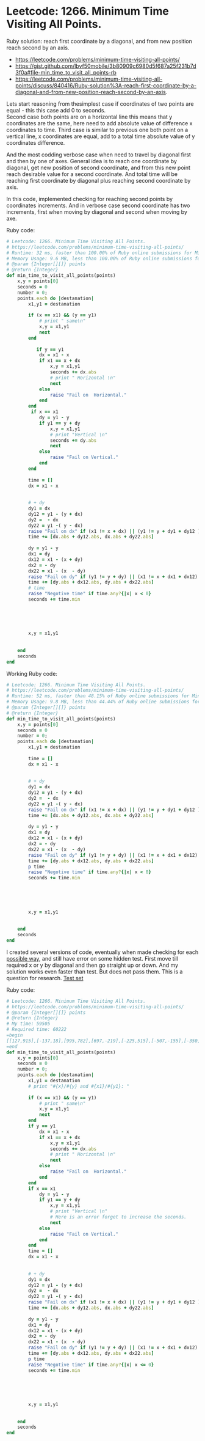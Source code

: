 # Leetcode: 1266. Minimum Time Visiting All Points.

Ruby solution: reach first coordinate by a diagonal, and from new position reach second by an axis.

- https://leetcode.com/problems/minimum-time-visiting-all-points/
- https://gist.github.com/lbvf50mobile/3b80909c6980d5f687a25f231b7d3f0a#file-min_time_to_visit_all_points-rb
- https://leetcode.com/problems/minimum-time-visiting-all-points/discuss/840416/Ruby-solution%3A-reach-first-coordinate-by-a-diagonal-and-from-new-position-reach-second-by-an-axis.

Lets start reasoning from thesimplest case if coordinates of two points are equal - this this case add 0 to seconds.  
Second case both points are on a horizontal line this means that y coordinates are the same, here need to add absolute value of difference x coordinates to time.
Third case is similar to previous one both point on a vertical line, x coordinates are equal, add to a total time absolute value of y coordinates difference.

And the most codding verbose case when need to travel by diagonal first and then by one of axes. General idea is to reach one coordinate by diagonal, get new position of second coordinate, and from this new point reach desirable value for a second coordinate. And total time will be reaching first coordinate by diagonal plus reaching second coordinate by axis.

In this code, implemented checking for reaching second points by coordinates increments. And in verbose case second coordinate has two increments, first when moving by diagonal and second when moving by axe.


Ruby code:
```Ruby
# Leetcode: 1266. Minimum Time Visiting All Points.
# https://leetcode.com/problems/minimum-time-visiting-all-points/
# Runtime: 32 ms, faster than 100.00% of Ruby online submissions for Minimum Time Visiting All Points.
# Memory Usage: 9.6 MB, less than 100.00% of Ruby online submissions for Minimum Time Visiting All Points.
# @param {Integer[][]} points
# @return {Integer}
def min_time_to_visit_all_points(points)
    x,y = points[0]
    seconds = 0
    number = 0;
    points.each do |destanation|
        x1,y1 = destanation
        
        if (x == x1) && (y == y1)
            # print " same\n"
            x,y = x1,y1
            next
        end
        
           if y == y1
            dx = x1 - x
            if x1 == x + dx
                x,y = x1,y1
                seconds += dx.abs
                # print " Horizontal \n"
                next
            else
                raise "Fail on  Horizontal."
            end
        end
         if x == x1
            dy = y1 - y
            if y1 == y + dy
                x,y = x1,y1
                # print "Vertical \n" 
                seconds += dy.abs
                next
            else
                raise "Fail on Vertical."
            end
        end
    
        time = []
        dx = x1 - x
        
        
        # + dy
        dy1 = dx
        dy12 = y1 - (y + dx)
        dy2 =  - dx
        dy22 = y1 -( y - dx)
        raise "Fail on dx" if (x1 != x + dx) || (y1 != y + dy1 + dy12 ) || (y1 != y + dy2 + dy22)
        time += [dx.abs + dy12.abs, dx.abs + dy22.abs]
        
        dy = y1 - y
        dx1 = dy
        dx12 = x1 - (x + dy)
        dx2 = - dy
        dx22 = x1 - (x  - dy)
        raise "Fail on dy" if (y1 != y + dy) || (x1 != x + dx1 + dx12) || (x1 != x + dx2 + dx22)
        time += [dy.abs + dx12.abs, dy.abs + dx22.abs]
        # time
        raise "Negotive time" if time.any?{|x| x < 0}
        seconds += time.min
        
        
        
        
        
        x,y = x1,y1
        
     
    end
    seconds
end
```


Working Ruby code:
```Ruby
# Leetcode: 1266. Minimum Time Visiting All Points.
# https://leetcode.com/problems/minimum-time-visiting-all-points/
# Runtime: 52 ms, faster than 48.15% of Ruby online submissions for Minimum Time Visiting All Points.
# Memory Usage: 9.8 MB, less than 44.44% of Ruby online submissions for Minimum Time Visiting All Points.
# @param {Integer[][]} points
# @return {Integer}
def min_time_to_visit_all_points(points)
    x,y = points[0]
    seconds = 0
    number = 0;
    points.each do |destanation|
        x1,y1 = destanation
       
        time = []
        dx = x1 - x
        
        
        # + dy
        dy1 = dx
        dy12 = y1 - (y + dx)
        dy2 =  - dx
        dy22 = y1 -( y - dx)
        raise "Fail on dx" if (x1 != x + dx) || (y1 != y + dy1 + dy12 ) || (y1 != y + dy2 + dy22)
        time += [dx.abs + dy12.abs, dx.abs + dy22.abs]
        
        dy = y1 - y
        dx1 = dy
        dx12 = x1 - (x + dy)
        dx2 = - dy
        dx22 = x1 - (x  - dy)
        raise "Fail on dy" if (y1 != y + dy) || (x1 != x + dx1 + dx12) || (x1 != x + dx2 + dx22)
        time += [dy.abs + dx12.abs, dy.abs + dx22.abs]
        p time
        raise "Negotive time" if time.any?{|x| x < 0}
        seconds += time.min
        
        
        
        
        
        x,y = x1,y1
        
     
    end
    seconds
end
```


I created several versions of code, eventually when made checking for each [possible way](https://gist.github.com/lbvf50mobile/3b80909c6980d5f687a25f231b7d3f0a#file-add_total_possible_checks-rb-L1), and still have error on some hidden test. First move till required x or y by diagonal and then go straight up or down. And my solution works even faster than test. But does not pass them. This is a question for research.  [Test set](https://gist.github.com/lbvf50mobile/3b80909c6980d5f687a25f231b7d3f0a#gistcomment-3449404)

Ruby code:
```Ruby
# Leetcode: 1266. Minimum Time Visiting All Points.
# https://leetcode.com/problems/minimum-time-visiting-all-points/
# @param {Integer[][]} points
# @return {Integer}
# My time: 59505
# Required time: 60222
=begin
[[127,915],[-137,18],[995,782],[697,-219],[-225,515],[-507,-155],[-350,756],[-170,242],[-738,359],[596,-642],[-491,175],[-41,813],[-339,135],[55,-381],[459,360],[-252,547],[-228,718],[538,198],[115,677],[190,-883],[-88,42],[358,-840],[-140,76],[-395,770],[-273,-186],[-227,-262],[822,-74],[-126,432],[492,695],[434,-799],[-269,614],[348,-666],[741,875],[909,490],[601,840],[-563,942],[849,523],[809,-263],[809,454],[482,26],[-295,636],[-162,-384],[813,-524],[-863,-58],[798,-351],[-123,78],[-410,-777],[-928,-938],[-78,792],[289,-434],[-513,37],[-615,377],[655,593],[491,182],[-594,-536],[367,-130],[-888,-491],[958,-566],[466,967],[280,166],[-856,-233],[-304,194],[-479,722],[877,610],[-599,-68],[-430,-249]]
=end
def min_time_to_visit_all_points(points)
    x,y = points[0]
    seconds = 0
    number = 0;
    points.each do |destanation|
        x1,y1 = destanation
        # print "#{x}/#{y} and #{x1}/#{y1}: "
        
        if (x == x1) && (y == y1)
            # print " same\n"
            x,y = x1,y1
            next
        end
        if y == y1
            dx = x1 - x
            if x1 == x + dx
                x,y = x1,y1
                seconds += dx.abs
                # print " Horizontal \n"
                next
            else
                raise "Fail on  Horizontal."
            end
        end
        if x == x1
            dy = y1 - y
            if y1 == y + dy
                x,y = x1,y1
                # print "Vertical \n" 
                # Here is an error forget to increase the seconds.
                next
            else
                raise "Fail on Vertical."
            end
        end
        time = []
        dx = x1 - x
        
        
        # + dy
        dy1 = dx
        dy12 = y1 - (y + dx)
        dy2 =  - dx
        dy22 = y1 -( y - dx)
        raise "Fail on dx" if (x1 != x + dx) || (y1 != y + dy1 + dy12 ) || (y1 != y + dy2 + dy22)
        time += [dx.abs + dy12.abs, dx.abs + dy22.abs]
        
        dy = y1 - y
        dx1 = dy
        dx12 = x1 - (x + dy)
        dx2 = - dy
        dx22 = x1 - (x  - dy)
        raise "Fail on dy" if (y1 != y + dy) || (x1 != x + dx1 + dx12) || (x1 != x + dx2 + dx22)
        time += [dy.abs + dx12.abs, dy.abs + dx22.abs]
        p time
        raise "Negotive time" if time.any?{|x| x <= 0}
        seconds += time.min
        
        
        
        
        
        x,y = x1,y1
        
     
    end
    seconds
end
```